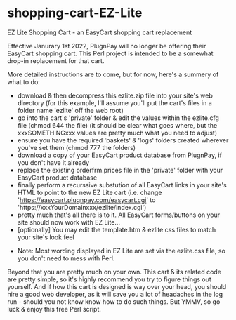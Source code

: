 # shopping-cart-EZ-Lite
EZ Lite Shopping Cart - an EasyCart shopping cart replacement

Effective Janurary 1st 2022, PlugnPay will no longer be offering their EasyCart shopping cart.
This Perl project is intended to be a somewhat drop-in replacement for that cart.

More detailed instructions are to come, but for now, here's a summery of what to do:
- download & then decompress this ezlite.zip file into your site's web directory
(for this example, I'll assume you'll put the cart's files in a folder name 'ezlite' off the web root)
- go into the cart's 'private' folder & edit the values within the ezlite.cfg file (chmod 644 the file)
(it should be clear what goes where, but the xxxSOMETHINGxxx values are pretty much what you need to adjust)
- ensure you have the required 'baskets' & 'logs' folders created wherever you've set them (chmod 777 the folders)
- download a copy of your EasyCart product database from PlugnPay, if you don't have it already
- replace the existing orderfrm.prices file in the 'private' folder with your EasyCart product database
- finally perform a recurssive substution of all EasyCart links in your site's HTML to point to the new EZ Lite cart 
(i.e. change 'https://easycart.plugnpay.com/easycart.cgi' to 'https://xxxYourDomainxxx/ezlite/index.cgi')
- pretty much that's all there is to it.  All EasyCart forms/buttons on your site should now work with EZ Lite...
- [optionally] You may edit the template.htm & ezlite.css files to match your site's look feel
* Note: Most wording displayed in EZ Lite are set via the ezlite.css file, so you don't need to mess with Perl.

Beyond that you are pretty much on your own.  This cart & its related code are pretty simple, so it's highly recommend you try to figure things out yourself.  And if how this cart is designed is way over your head, you should hire a good web developer, as it will save you a lot of headaches in the log run - should you not know know how to do such things.  But YMMV, so go luck & enjoy this free Perl script.
